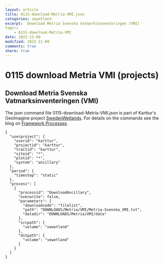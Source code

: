 ```yaml
---
layout: article
title: 0115-download-Metria-VMI.json
categories: sewetland
excerpt:  Download Metria Svenska Vatmarksinventeringen (VMI) 
tags:: 
    - 0115-download-Metria-VMI
date: 2022-11-09
modified: 2022-11-09
comments: true
share: true
---
```


# 0115 download Metria VMI (projects)

##  Download Metria Svenska Vatmarksinventeringen (VMI) 

The json command file <span class='file'>0115-download-Metria-VMI.json</span> is part of Karttur's GeoImagine project [<span class='project'>SwedenWetlands</span>](https://karttur.github.io/geoimagine03-proj-wetland-se/index.html). For details on the commands see the blog on [Framework Processes](https://karttur.github.io/geoimagine03-docs-procpack/).

```
{
  "userproject": {
    "userid": "karttur",
    "projectid": "karttur",
    "tractid": "karttur",
    "siteid": "*",
    "plotid": "*",
    "system": "ancillary"
  },
  "period": {
    "timestep": "static"
  },
  "process": [
    {
      "processid": "DownloadAncillary",
      "overwrite": false,
      "parameters": {
        "downloadcode": "filelist",
        "path": "DOWNLOADS/Metria/VMI/Metria-Svenska_VMI.txt",
        "datadir": "DOWNLOADS/Metria/VMI/data"
      },
      "srcpath": {
        "volume": "sewetland"
      },
      "dstpath": {
        "volume": "sewetland"
      }
    }
  ]
}
```

